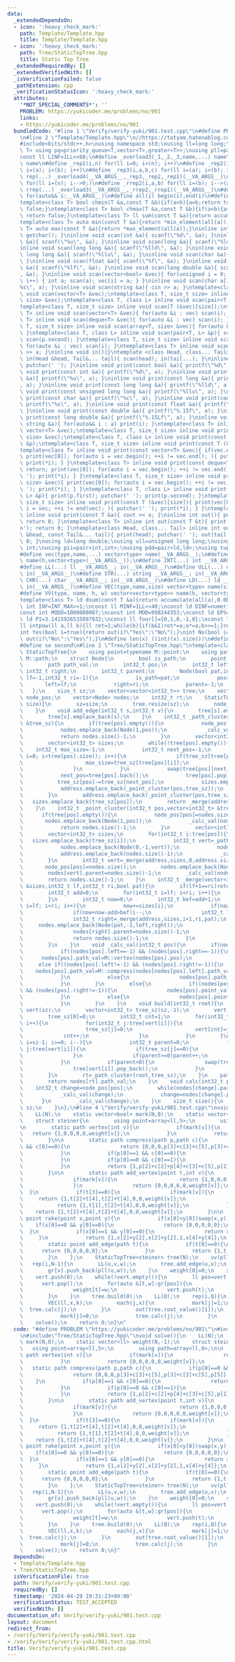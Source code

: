 ```yaml
---
data:
  _extendedDependsOn:
  - icon: ':heavy_check_mark:'
    path: Template/Template.hpp
    title: Template/Template.hpp
  - icon: ':heavy_check_mark:'
    path: Tree/StaticTopTree.hpp
    title: Static Top Tree
  _extendedRequiredBy: []
  _extendedVerifiedWith: []
  _isVerificationFailed: false
  _pathExtension: cpp
  _verificationStatusIcon: ':heavy_check_mark:'
  attributes:
    '*NOT_SPECIAL_COMMENTS*': ''
    PROBLEM: https://yukicoder.me/problems/no/901
    links:
    - https://yukicoder.me/problems/no/901
  bundledCode: "#line 1 \"Verify/verify-yuki/901.test.cpp\"\n#define PROBLEM \"https://yukicoder.me/problems/no/901\"\
    \n#line 2 \"Template/Template.hpp\"\n//https://tatyam.hatenablog.com/entry/2019/12/15/003634\n\
    #include<bits/stdc++.h>\nusing namespace std;\nusing ll=long long;\ntemplate<class\
    \ T> using pq=priority_queue<T,vector<T>,greater<T>>;\nusing pll=pair<ll,ll>;\n\
    const ll LINF=1LL<<60;\n#define _overload3(_1,_2,_3,name,...) name\n#define _overload4(_1,_2,_3,_4,name,...)\
    \ name\n#define _rep1(i,n) for(ll i=0; i<(n); i++)\n#define _rep2(i,a,b) for(ll\
    \ i=(a); i<(b); i++)\n#define _rep3(i,a,b,c) for(ll i=(a); i<(b); i+=(c))\n#define\
    \ rep(...) _overload4(__VA_ARGS__,_rep3,_rep2,_rep1)(__VA_ARGS__)\n#define _rrep1(i,n)\
    \ for(ll i=(n); i-->0;)\n#define _rrep2(i,a,b) for(ll i=(b); i-->(a);)\n#define\
    \ rrep(...) _overload3(__VA_ARGS__,_rrep2,_rrep1)(__VA_ARGS__)\n#define each(i,...)\
    \ for(auto&& i:__VA_ARGS__)\n#define all(i) begin(i),end(i)\n#define rall(i) rbegin(i),rend(i)\n\
    template<class T> bool chmin(T &a,const T &b){if(a>b){a=b;return true;}else return\
    \ false;}\ntemplate<class T> bool chmax(T &a,const T &b){if(a<b){a=b;return true;}else\
    \ return false;}\ntemplate<class T> ll sum(const T &a){return accumulate(all(a),0LL);}\n\
    template<class T> auto min(const T &a){return *min_element(all(a));}\ntemplate<class\
    \ T> auto max(const T &a){return *max_element(all(a));}\ninline int scan(){ return\
    \ getchar(); }\ninline void scan(int &a){ scanf(\"%d\", &a); }\ninline void scan(unsigned\
    \ &a){ scanf(\"%u\", &a); }\ninline void scan(long &a){ scanf(\"%ld\", &a); }\n\
    inline void scan(long long &a){ scanf(\"%lld\", &a); }\ninline void scan(unsigned\
    \ long long &a){ scanf(\"%llu\", &a); }\ninline void scan(char &a){ cin >> a;\
    \ }\ninline void scan(float &a){ scanf(\"%f\", &a); }\ninline void scan(double\
    \ &a){ scanf(\"%lf\", &a); }\ninline void scan(long double &a){ scanf(\"%Lf\"\
    , &a); }\ninline void scan(vector<bool> &vec){ for(unsigned i = 0; i < vec.size();\
    \ i++) { int a; scan(a); vec[i] = a; } }\ninline void scan(char a[]){ scanf(\"\
    %s\", a); }\ninline void scan(string &a){ cin >> a; }\ntemplate<class T> inline\
    \ void scan(vector<T> &vec);\ntemplate<class T, size_t size> inline void scan(array<T,\
    \ size> &vec);\ntemplate<class T, class L> inline void scan(pair<T, L> &p);\n\
    template<class T, size_t size> inline void scan(T (&vec)[size]);\ntemplate<class\
    \ T> inline void scan(vector<T> &vec){ for(auto &i : vec) scan(i); }\ntemplate<class\
    \ T> inline void scan(deque<T> &vec){ for(auto &i : vec) scan(i); }\ntemplate<class\
    \ T, size_t size> inline void scan(array<T, size> &vec){ for(auto &i : vec) scan(i);\
    \ }\ntemplate<class T, class L> inline void scan(pair<T, L> &p){ scan(p.first);\
    \ scan(p.second); }\ntemplate<class T, size_t size> inline void scan(T (&vec)[size]){\
    \ for(auto &i : vec) scan(i); }\ntemplate<class T> inline void scan(T &a){ cin\
    \ >> a; }\ninline void in(){}\ntemplate <class Head, class... Tail> inline void\
    \ in(Head &head, Tail&... tail){ scan(head); in(tail...); }\ninline void print(){\
    \ putchar(' '); }\ninline void print(const bool &a){ printf(\"%d\", a); }\ninline\
    \ void print(const int &a){ printf(\"%d\", a); }\ninline void print(const unsigned\
    \ &a){ printf(\"%u\", a); }\ninline void print(const long &a){ printf(\"%ld\"\
    , a); }\ninline void print(const long long &a){ printf(\"%lld\", a); }\ninline\
    \ void print(const unsigned long long &a){ printf(\"%llu\", a); }\ninline void\
    \ print(const char &a){ printf(\"%c\", a); }\ninline void print(const char a[]){\
    \ printf(\"%s\", a); }\ninline void print(const float &a){ printf(\"%.15f\", a);\
    \ }\ninline void print(const double &a){ printf(\"%.15f\", a); }\ninline void\
    \ print(const long double &a){ printf(\"%.15Lf\", a); }\ninline void print(const\
    \ string &a){ for(auto&& i : a) print(i); }\ntemplate<class T> inline void print(const\
    \ vector<T> &vec);\ntemplate<class T, size_t size> inline void print(const array<T,\
    \ size> &vec);\ntemplate<class T, class L> inline void print(const pair<T, L>\
    \ &p);\ntemplate<class T, size_t size> inline void print(const T (&vec)[size]);\n\
    template<class T> inline void print(const vector<T> &vec){ if(vec.empty()) return;\
    \ print(vec[0]); for(auto i = vec.begin(); ++i != vec.end(); ){ putchar(' ');\
    \ print(*i); } }\ntemplate<class T> inline void print(const deque<T> &vec){ if(vec.empty())\
    \ return; print(vec[0]); for(auto i = vec.begin(); ++i != vec.end(); ){ putchar('\
    \ '); print(*i); } }\ntemplate<class T, size_t size> inline void print(const array<T,\
    \ size> &vec){ print(vec[0]); for(auto i = vec.begin(); ++i != vec.end(); ){ putchar('\
    \ '); print(*i); } }\ntemplate<class T, class L> inline void print(const pair<T,\
    \ L> &p){ print(p.first); putchar(' '); print(p.second); }\ntemplate<class T,\
    \ size_t size> inline void print(const T (&vec)[size]){ print(vec[0]); for(auto\
    \ i = vec; ++i != end(vec); ){ putchar(' '); print(*i); } }\ntemplate<class T>\
    \ inline void print(const T &a){ cout << a; }\ninline int out(){ putchar('\\n');\
    \ return 0; }\ntemplate<class T> inline int out(const T &t){ print(t); putchar('\\\
    n'); return 0; }\ntemplate<class Head, class... Tail> inline int out(const Head\
    \ &head, const Tail&... tail){ print(head); putchar(' '); out(tail...); return\
    \ 0; }\nusing ld=long double;\nusing ull=unsigned long long;\nusing uint=unsigned\
    \ int;\nusing pii=pair<int,int>;\nusing pdd=pair<ld,ld>;\nusing tuplis=array<ll,3>;\n\
    #define vec(type,name,...) vector<type> name(__VA_ARGS__);\n#define vv(type,name,h,...)vector<vector<type>>\
    \ name(h,vector<type>(__VA_ARGS__));\n#define INT(...) int __VA_ARGS__; in(__VA_ARGS__)\n\
    #define LL(...) ll __VA_ARGS__; in(__VA_ARGS__)\n#define ULL(...) ull __VA_ARGS__;\
    \ in(__VA_ARGS__)\n#define STR(...) string __VA_ARGS__; in(__VA_ARGS__)\n#define\
    \ CHR(...) char __VA_ARGS__; in(__VA_ARGS__)\n#define LD(...) ld __VA_ARGS__;\
    \ in(__VA_ARGS__)\n#define VEC(type,name,size) vector<type> name(size); in(name)\n\
    #define VV(type, name, h, w) vector<vector<type>> name(h, vector<type>(w)); in(name)\n\
    template<class T> ld dsum(const T &a){return accumulate(all(a),0.0L);}\nconst\
    \ int INF=INT_MAX>>1;\nconst ll MINF=1LL<<40;\nconst ld DINF=numeric_limits<ld>::infinity();\n\
    const int MODD=1000000007;\nconst int MOD=998244353;\nconst ld EPS=1e-9;\nconst\
    \ ld PI=3.1415926535897932;\nconst ll four[]={0,1,0,-1,0};\nconst ll eight[]={0,1,1,0,-1,-1,1,-1,0};\n\
    ll intpow(ll a,ll b){ll ret=1;while(b){if(b&1)ret*=a;a*=a;b>>=1;}return ret;}\n\
    int Yes(bool i=true){return out(i?\"Yes\":\"No\");}\nint No(bool i=true){return\
    \ out(i?\"No\":\"Yes\");}\n#define len(x) ((int)(x).size())\n#define fi first\n\
    #define se second\n#line 2 \"Tree/StaticTopTree.hpp\"\ntemplate<class M>\nstruct\
    \ StaticTopTree{\n    using point=typename M::point;\n    using path=typename\
    \ M::path;\n    struct Node{\n        bool is_path;\n        point point_val;\n\
    \        path path_val;\n        int32_t pos;\n        int32_t left;\n       \
    \ int32_t right;\n        int32_t parent;\n        Node(bool pat,int32_t po=-1,int32_t\
    \ lf=-1,int32_t ri=-1){\n            is_path=pat;\n            pos=po;\n     \
    \       left=lf;\n            right=ri;\n            parent=-1;\n        }\n \
    \   };\n    size_t sz;\n    vector<vector<int32_t>> tree;\n    vector<int32_t>\
    \ node_pos;\n    vector<Node> nodes;\n    int32_t rt;\n    StaticTopTree(size_t\
    \ size){\n        sz=size;\n        tree.resize(sz);\n        node_pos.resize(sz);\n\
    \    }\n    void add_edge(int32_t s,int32_t v){\n        tree[s].emplace_back(v);\n\
    \        tree[v].emplace_back(s);\n    }\n    int32_t _path_cluster(int32_t pos,vector<int32_t>\
    \ &tree_sz){\n        if(tree[pos].empty()){\n            node_pos[pos]=nodes.size();\n\
    \            nodes.emplace_back(Node(1,pos));\n            _calc_val(nodes.size()-1);\n\
    \            return nodes.size()-1;\n        }\n        vector<int32_t> address;\n\
    \        vector<int32_t> sizes;\n        while(!tree[pos].empty()){\n        \
    \    int32_t max_size=-1;\n            int32_t next_pos=-1;\n            for(int\
    \ i=0; i<tree[pos].size(); i++){\n                if(tree_sz[tree[pos][i]]>max_size){\n\
    \                    max_size=tree_sz[tree[pos][i]];\n                    next_pos=i;\n\
    \                }\n            }\n            swap(tree[pos][next_pos],tree[pos].back());\n\
    \            next_pos=tree[pos].back();\n            tree[pos].pop_back();\n \
    \           tree_sz[pos]-=tree_sz[next_pos];\n            sizes.emplace_back(tree_sz[pos]);\n\
    \            address.emplace_back(_point_cluster(pos,tree_sz));\n            pos=next_pos;\n\
    \        }\n        address.emplace_back(_point_cluster(pos,tree_sz));\n     \
    \   sizes.emplace_back(tree_sz[pos]);\n        return _merge(address,sizes,0,address.size(),1);\n\
    \    }\n    int32_t _point_cluster(int32_t pos,vector<int32_t> &tree_sz){\n  \
    \      if(tree[pos].empty()){\n            node_pos[pos]=nodes.size();\n     \
    \       nodes.emplace_back(Node(1,pos));\n            _calc_val(nodes.size()-1);\n\
    \            return nodes.size()-1;\n        }\n        vector<int32_t> address;\n\
    \        vector<int32_t> sizes;\n        for(int32_t i:tree[pos]){\n         \
    \   sizes.emplace_back(tree_sz[i]);\n            int32_t vert=_path_cluster(i,tree_sz);\n\
    \            nodes.emplace_back(Node(0,-1,vert));\n            nodes[vert].parent=nodes.size()-1;\n\
    \            address.emplace_back(nodes.size()-1);\n            _calc_val(nodes.size()-1);\n\
    \        }\n        int32_t vert=_merge(address,sizes,0,address.size(),0);\n \
    \       node_pos[pos]=nodes.size();\n        nodes.emplace_back(Node(1,pos,vert));\n\
    \        nodes[vert].parent=nodes.size()-1;\n        _calc_val(nodes.size()-1);\n\
    \        return nodes.size()-1;\n    }\n    int32_t _merge(vector<int32_t> &address,vector<int32_t>\
    \ &sizes,int32_t lf,int32_t ri,bool pat){\n        if(lf+1==ri)return address[lf];\n\
    \        int32_t add=0;\n        for(int32_t i=lf; i<ri; i++){\n            add+=sizes[i];\n\
    \        }\n        int32_t now=0;\n        int32_t bef=add+1;\n        for(int32_t\
    \ i=lf; i<ri; i++){\n            now+=sizes[i];\n            if(now>add-now){\n\
    \                if(now+now-add>bef)i--;\n                int32_t left=_merge(address,sizes,lf,i+1,pat);\n\
    \                int32_t right=_merge(address,sizes,i+1,ri,pat);\n           \
    \     nodes.emplace_back(Node(pat,-1,left,right));\n                nodes[left].parent=nodes.size()-1;\n\
    \                nodes[right].parent=nodes.size()-1;\n                _calc_val(nodes.size()-1);\n\
    \                return nodes.size()-1;\n            }\n            bef=add-now-now;\n\
    \        }\n    }\n    void _calc_val(int32_t pos){\n        if(nodes[pos].is_path){\n\
    \            if((nodes[pos].left==-1) && (nodes[pos].right==-1)){\n          \
    \      nodes[pos].path_val=M::vertex(nodes[pos].pos);\n            }\n       \
    \     else if((nodes[pos].left!=-1) && (nodes[pos].right!=-1)){\n            \
    \    nodes[pos].path_val=M::compress(nodes[nodes[pos].left].path_val,nodes[nodes[pos].right].path_val);\n\
    \            }\n            else{\n                nodes[pos].path_val=M::add_vertex(nodes[nodes[pos].left].point_val,nodes[pos].pos);\n\
    \            }\n        }\n        else{\n            if((nodes[pos].left!=-1)\
    \ && (nodes[pos].right!=-1)){\n                nodes[pos].point_val=M::rake(nodes[nodes[pos].left].point_val,nodes[nodes[pos].right].point_val);\n\
    \            }\n            else{\n                nodes[pos].point_val=M::add_edge(nodes[nodes[pos].left].path_val);\n\
    \            }\n        }\n    }\n    void build(int32_t root){\n        vector<int32_t>\
    \ vert(sz);\n        vector<int32_t> tree_sz(sz,-1);\n        vert[0]=root;\n\
    \        tree_sz[0]=0;\n        int32_t cnt=1;\n        for(int32_t i=0; i<sz;\
    \ i++){\n            for(int32_t j:tree[vert[i]]){\n                if(tree_sz[j]){\n\
    \                    tree_sz[j]=0;\n                    vert[cnt]=j;\n       \
    \             cnt++;\n                }\n            }\n        }\n        for(int32_t\
    \ i=sz-1; i>=0; i--){\n            int32_t parent=0;\n            for(int32_t\
    \ j:tree[vert[i]]){\n                if(tree_sz[j]==0){\n                    parent=-parent-1;\n\
    \                }\n                if(parent>=0)parent++;\n                tree_sz[vert[i]]+=tree_sz[j];\n\
    \            }\n            if(parent<0){\n                swap(tree[vert[i]][-parent-1],tree[vert[i]].back());\n\
    \                tree[vert[i]].pop_back();\n            }\n            tree_sz[vert[i]]++;\n\
    \        }\n        rt=_path_cluster(root,tree_sz);\n    }\n    path root_value(){\n\
    \        return nodes[rt].path_val;\n    }\n    void calc(int32_t pos){\n    \
    \    int32_t change=node_pos[pos];\n        while(nodes[change].parent!=-1){\n\
    \            _calc_val(change);\n            change=nodes[change].parent;\n  \
    \      }\n        _calc_val(change);\n    }\n    size_t size(){\n        return\
    \ sz;\n    }\n};\n#line 4 \"Verify/verify-yuki/901.test.cpp\"\nvoid solve(){\n\
    \    LL(N);\n    static vector<bool> mark(N,0);\n    static vector<ll> weight(N,-1);\n\
    \    struct steiner{\n        using point=array<ll,5>;\n        using path=array<ll,6>;\n\
    \n        static path vertex(int v){\n            if(mark[v]){\n             \
    \   return {1,0,0,0,0,weight[v]};\n            }\n            return {0,0,0,0,0,weight[v]};\n\
    \        }\n\n        static path compress(path p,path c){\n            if(p[0]==0\
    \ && c[0]==0){\n                return {0,0,0,p[3]+c[3]+c[5],p[3]+c[3]+c[5],p[5]};\n\
    \            }\n            if(p[0]==1 && c[0]==0){\n                return {1,p[1],p[2],p[3],p[4]+c[3]+c[5],p[5]};\n\
    \            }\n            if(p[0]==0 && c[0]==1){\n                return {1,c[1],c[2],p[3]+c[3]+c[5],c[4],p[5]};\n\
    \            }\n            return {1,p[2]+c[2]+p[4]+c[3]+c[5],p[2]+c[2]+p[4]+c[3]+c[5],p[3],c[4],p[5]};\n\
    \        }\n\n        static path add_vertex(point t,int v){\n            if(t[0]==0){\n\
    \                if(mark[v]){\n                    return {1,0,0,0,0,weight[v]};\n\
    \                }\n                return {0,0,0,0,0,weight[v]};\n          \
    \  }\n            if(t[3]==0){\n                if(mark[v]){\n               \
    \     return {1,t[2]+t[4],t[2]+t[4],0,0,weight[v]};\n                }\n     \
    \           return {1,t[1],t[2]+t[4],0,0,weight[v]};\n            }\n        \
    \    return {1,t[2]+t[4],t[2]+t[4],0,0,weight[v]};\n        }\n\n        static\
    \ point rake(point x,point y){\n            if(x[0]<y[0])swap(x,y);\n        \
    \    if(x[0]==0 && y[0]==0){\n                return {0,0,0,0,0};\n          \
    \  }\n            if(x[0]==1 && y[0]==0){\n                return x;\n       \
    \     }\n            return {1,x[2]+y[2],x[2]+y[2],1,x[4]+y[4]};\n        }\n\n\
    \        static point add_edge(path t){\n            if(t[0]==0){\n          \
    \      return {0,0,0,0,0};\n            }\n            return {1,t[1],t[2]+t[3],0,t[5]};\n\
    \        }\n    };\n    StaticTopTree<steiner> tree(N);\n    vv(pll,gr,N);\n \
    \   rep(i,N-1){\n        LL(u,v,w);\n        tree.add_edge(u,v);\n        gr[u].push_back(pll(v,w));\n\
    \        gr[v].push_back(pll(u,w));\n    }\n    weight[0]=0;\n    stack<ll> vert;\n\
    \    vert.push(0);\n    while(!vert.empty()){\n        ll pos=vert.top();\n  \
    \      vert.pop();\n        for(auto &[t,w]:gr[pos]){\n            if(weight[t]==-1){\n\
    \                weight[t]=w;\n                vert.push(t);\n            }\n\
    \        }\n    }\n    tree.build(0);\n    LL(Q);\n    rep(i,Q){\n        LL(k);\n\
    \        VEC(ll,x,k);\n        each(j,x){\n            mark[j]=1;\n          \
    \  tree.calc(j);\n        }\n        out(tree.root_value()[1]);\n        each(j,x){\n\
    \            mark[j]=0;\n            tree.calc(j);\n        }\n    }\n}\nint main(){\n\
    \    solve();\n    return 0;\n}\n"
  code: "#define PROBLEM \"https://yukicoder.me/problems/no/901\"\n#include\"Template/Template.hpp\"\
    \n#include\"Tree/StaticTopTree.hpp\"\nvoid solve(){\n    LL(N);\n    static vector<bool>\
    \ mark(N,0);\n    static vector<ll> weight(N,-1);\n    struct steiner{\n     \
    \   using point=array<ll,5>;\n        using path=array<ll,6>;\n\n        static\
    \ path vertex(int v){\n            if(mark[v]){\n                return {1,0,0,0,0,weight[v]};\n\
    \            }\n            return {0,0,0,0,0,weight[v]};\n        }\n\n     \
    \   static path compress(path p,path c){\n            if(p[0]==0 && c[0]==0){\n\
    \                return {0,0,0,p[3]+c[3]+c[5],p[3]+c[3]+c[5],p[5]};\n        \
    \    }\n            if(p[0]==1 && c[0]==0){\n                return {1,p[1],p[2],p[3],p[4]+c[3]+c[5],p[5]};\n\
    \            }\n            if(p[0]==0 && c[0]==1){\n                return {1,c[1],c[2],p[3]+c[3]+c[5],c[4],p[5]};\n\
    \            }\n            return {1,p[2]+c[2]+p[4]+c[3]+c[5],p[2]+c[2]+p[4]+c[3]+c[5],p[3],c[4],p[5]};\n\
    \        }\n\n        static path add_vertex(point t,int v){\n            if(t[0]==0){\n\
    \                if(mark[v]){\n                    return {1,0,0,0,0,weight[v]};\n\
    \                }\n                return {0,0,0,0,0,weight[v]};\n          \
    \  }\n            if(t[3]==0){\n                if(mark[v]){\n               \
    \     return {1,t[2]+t[4],t[2]+t[4],0,0,weight[v]};\n                }\n     \
    \           return {1,t[1],t[2]+t[4],0,0,weight[v]};\n            }\n        \
    \    return {1,t[2]+t[4],t[2]+t[4],0,0,weight[v]};\n        }\n\n        static\
    \ point rake(point x,point y){\n            if(x[0]<y[0])swap(x,y);\n        \
    \    if(x[0]==0 && y[0]==0){\n                return {0,0,0,0,0};\n          \
    \  }\n            if(x[0]==1 && y[0]==0){\n                return x;\n       \
    \     }\n            return {1,x[2]+y[2],x[2]+y[2],1,x[4]+y[4]};\n        }\n\n\
    \        static point add_edge(path t){\n            if(t[0]==0){\n          \
    \      return {0,0,0,0,0};\n            }\n            return {1,t[1],t[2]+t[3],0,t[5]};\n\
    \        }\n    };\n    StaticTopTree<steiner> tree(N);\n    vv(pll,gr,N);\n \
    \   rep(i,N-1){\n        LL(u,v,w);\n        tree.add_edge(u,v);\n        gr[u].push_back(pll(v,w));\n\
    \        gr[v].push_back(pll(u,w));\n    }\n    weight[0]=0;\n    stack<ll> vert;\n\
    \    vert.push(0);\n    while(!vert.empty()){\n        ll pos=vert.top();\n  \
    \      vert.pop();\n        for(auto &[t,w]:gr[pos]){\n            if(weight[t]==-1){\n\
    \                weight[t]=w;\n                vert.push(t);\n            }\n\
    \        }\n    }\n    tree.build(0);\n    LL(Q);\n    rep(i,Q){\n        LL(k);\n\
    \        VEC(ll,x,k);\n        each(j,x){\n            mark[j]=1;\n          \
    \  tree.calc(j);\n        }\n        out(tree.root_value()[1]);\n        each(j,x){\n\
    \            mark[j]=0;\n            tree.calc(j);\n        }\n    }\n}\nint main(){\n\
    \    solve();\n    return 0;\n}"
  dependsOn:
  - Template/Template.hpp
  - Tree/StaticTopTree.hpp
  isVerificationFile: true
  path: Verify/verify-yuki/901.test.cpp
  requiredBy: []
  timestamp: '2024-04-29 19:31:23+09:00'
  verificationStatus: TEST_ACCEPTED
  verifiedWith: []
documentation_of: Verify/verify-yuki/901.test.cpp
layout: document
redirect_from:
- /verify/Verify/verify-yuki/901.test.cpp
- /verify/Verify/verify-yuki/901.test.cpp.html
title: Verify/verify-yuki/901.test.cpp
---
```

